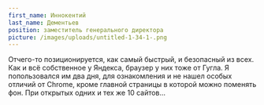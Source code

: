 ```yaml
---
first_name: Иннокентий
last_name: Дементьев
position: заместитель генерального директора
picture: /images/uploads/untitled-1-34-1-.png
---
```

Отчего-то позиционируется, как самый быстрый, и безопасный из всех. Как и всё собственное у Яндекса, браузер у них тоже от Гугла. Я попользовался им два дня, для ознакомления и не нашел особых отличий от Chrome, кроме главной страницы в которой можно поменять фон. При открытых одних и тех же 10 сайтов...